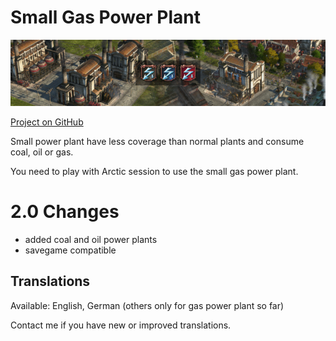 # Small Gas Power Plant

![](./banner.png)

[Project on GitHub](https://github.com/jakobharder/anno-1800-jakobs-mods)

Small power plant have less coverage than normal plants and consume coal, oil or gas.

You need to play with Arctic session to use the small gas power plant.

# 2.0 Changes

- added coal and oil power plants
- savegame compatible

## Translations

Available: English, German (others only for gas power plant so far)

Contact me if you have new or improved translations.
